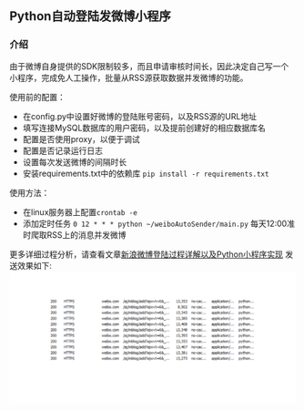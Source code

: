## Python自动登陆发微博小程序

### 介绍

由于微博自身提供的SDK限制较多，而且申请审核时间长，因此决定自己写一个小程序，完成免人工操作，批量从RSS源获取数据并发微博的功能。

使用前的配置：

+ 在config.py中设置好微博的登陆账号密码，以及RSS源的URL地址
+ 填写连接MySQL数据库的用户密码，以及提前创建好的相应数据库名
+ 配置是否使用proxy，以便于调试
+ 配置是否记录运行日志
+ 设置每次发送微博的间隔时长
+ 安装requirements.txt中的依赖库 `pip install -r requirements.txt`

使用方法：

+ 在linux服务器上配置`crontab -e`
+ 添加定时任务 `0 12 * * * python ~/weiboAutoSender/main.py` 每天12:00准时爬取RSS上的消息并发微博

更多详细过程分析，请查看文章[新浪微博登陆过程详解以及Python小程序实现](https://blog.ssssamaritan.xyz/2019/03/16/%E6%96%B0%E6%B5%AA%E5%BE%AE%E5%8D%9A%E7%99%BB%E9%99%86%E8%BF%87%E7%A8%8B%E8%AF%A6%E8%A7%A3%E4%BB%A5%E5%8F%8APython%E5%B0%8F%E7%A8%8B%E5%BA%8F%E5%AE%9E%E7%8E%B0/)
发送效果如下:
![fig1](2.PNG)
